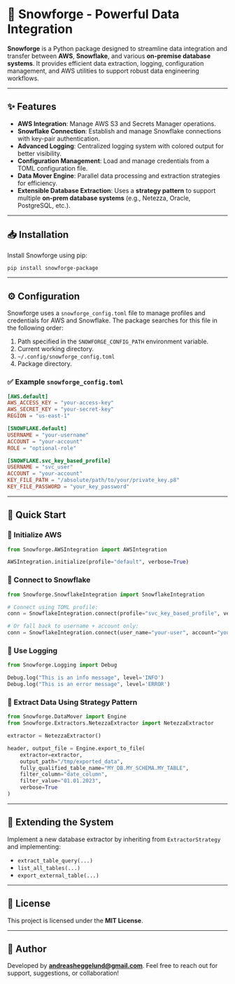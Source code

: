 # 🚀 Snowforge - Powerful Data Integration

**Snowforge** is a Python package designed to streamline data integration and transfer between **AWS**, **Snowflake**, and various **on-premise database systems**. It provides efficient data extraction, logging, configuration management, and AWS utilities to support robust data engineering workflows.

---

## ✨ Features

- **AWS Integration**: Manage AWS S3 and Secrets Manager operations.
- **Snowflake Connection**: Establish and manage Snowflake connections with key-pair authentication.
- **Advanced Logging**: Centralized logging system with colored output for better visibility.
- **Configuration Management**: Load and manage credentials from a TOML configuration file.
- **Data Mover Engine**: Parallel data processing and extraction strategies for efficiency.
- **Extensible Database Extraction**: Uses a **strategy pattern** to support multiple **on-prem database systems** (e.g., Netezza, Oracle, PostgreSQL, etc.).

---

## 📥 Installation

Install Snowforge using pip:

```sh
pip install snowforge-package
```

---

## ⚙️ Configuration

Snowforge uses a `snowforge_config.toml` file to manage profiles and credentials for AWS and Snowflake. The package searches for this file in the following order:

1. Path specified in the `SNOWFORGE_CONFIG_PATH` environment variable.
2. Current working directory.
3. `~/.config/snowforge_config.toml`
4. Package directory.

### ✅ Example `snowforge_config.toml`

```toml
[AWS.default]
AWS_ACCESS_KEY = "your-access-key"
AWS_SECRET_KEY = "your-secret-key"
REGION = "us-east-1"

[SNOWFLAKE.default]
USERNAME = "your-username"
ACCOUNT = "your-account"
ROLE = "optional-role"

[SNOWFLAKE.svc_key_based_profile]
USERNAME = "svc_user"
ACCOUNT = "your-account"
KEY_FILE_PATH = "/absolute/path/to/your/private_key.p8"
KEY_FILE_PASSWORD = "your_key_password"
```

---

## 🚀 Quick Start

### 🔹 Initialize AWS

```python
from Snowforge.AWSIntegration import AWSIntegration

AWSIntegration.initialize(profile="default", verbose=True)
```

### 🔹 Connect to Snowflake

```python
from Snowforge.SnowflakeIntegration import SnowflakeIntegration

# Connect using TOML profile:
conn = SnowflakeIntegration.connect(profile="svc_key_based_profile", verbose=True)

# Or fall back to username + account only:
conn = SnowflakeIntegration.connect(user_name="your-user", account="your-account")
```

### 🔹 Use Logging

```python
from Snowforge.Logging import Debug

Debug.log("This is an info message", level='INFO')
Debug.log("This is an error message", level='ERROR')
```

### 🔹 Extract Data Using Strategy Pattern

```python
from Snowforge.DataMover import Engine
from Snowforge.Extractors.NetezzaExtractor import NetezzaExtractor

extractor = NetezzaExtractor()

header, output_file = Engine.export_to_file(
    extractor=extractor,
    output_path="/tmp/exported_data",
    fully_qualified_table_name="MY_DB.MY_SCHEMA.MY_TABLE",
    filter_column="date_column",
    filter_value="01.01.2023",
    verbose=True
)
```

---

## 🧩 Extending the System

Implement a new database extractor by inheriting from `ExtractorStrategy` and implementing:

- `extract_table_query(...)`
- `list_all_tables(...)`
- `export_external_table(...)`

---

## 📜 License

This project is licensed under the **MIT License**.

---

## 👤 Author

Developed by **andreasheggelund@gmail.com**. Feel free to reach out for support, suggestions, or collaboration!
